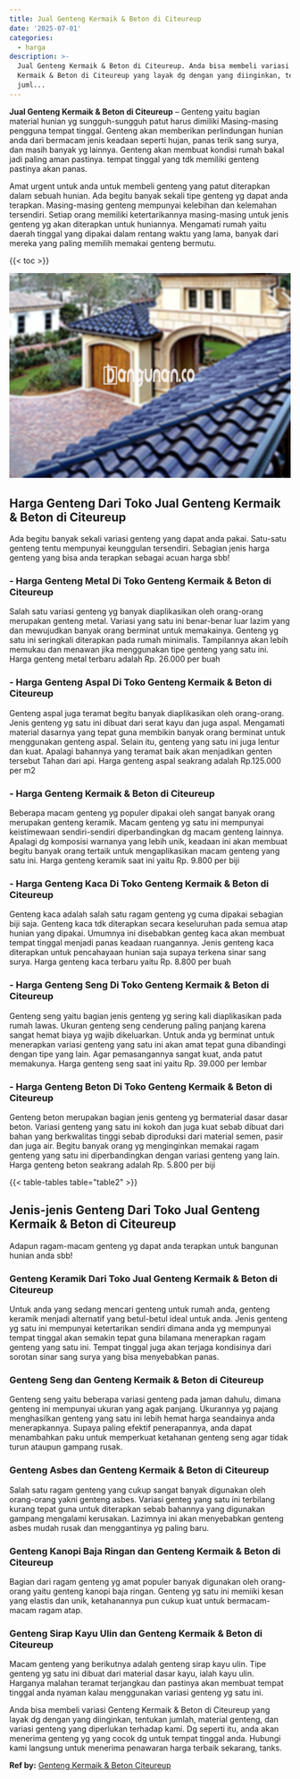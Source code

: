 ```yaml
---
title: Jual Genteng Kermaik & Beton di Citeureup
date: '2025-07-01'
categories:
  - harga
description: >-
  Jual Genteng Kermaik & Beton di Citeureup. Anda bisa membeli variasi Genteng
  Kermaik & Beton di Citeureup yang layak dg dengan yang diinginkan, tentukan
  juml...
---
```


**Jual Genteng Kermaik & Beton di Citeureup** – Genteng yaitu bagian material hunian yg sungguh-sungguh patut harus dimiliki Masing-masing pengguna tempat tinggal. Genteng akan memberikan perlindungan hunian anda dari bermacam jenis keadaan seperti hujan, panas terik sang surya, dan masih banyak yg lainnya. Genteng akan membuat kondisi rumah bakal jadi paling aman pastinya. tempat tinggal yang tdk memiliki genteng pastinya akan panas.

Amat urgent untuk anda untuk membeli genteng yang patut diterapkan dalam sebuah hunian. Ada begitu banyak sekali tipe genteng yg dapat anda terapkan. Masing-masing genteng mempunyai kelebihan dan kelemahan tersendiri. Setiap orang memiliki ketertarikannya masing-masing untuk jenis genteng yg akan diterapkan untuk huniannya. Mengamati rumah yaitu daerah tinggal yang dipakai dalam rentang waktu yang lama, banyak dari mereka yang paling memilih memakai genteng bermutu.

{{< toc >}}

![Jual Genteng Kermaik & Beton di Citeureup](/images/genteng-minimalis-murah21.png)

## Harga Genteng Dari Toko Jual Genteng Kermaik & Beton di Citeureup

Ada begitu banyak sekali variasi genteng yang dapat anda pakai. Satu-satu genteng tentu mempunyai keunggulan tersendiri. Sebagian jenis harga genteng yang bisa anda terapkan sebagai acuan harga sbb!

### \- Harga Genteng Metal Di Toko Genteng Kermaik & Beton di Citeureup

Salah satu variasi genteng yg banyak diaplikasikan oleh orang-orang merupakan genteng metal. Variasi yang satu ini benar-benar luar lazim yang dan mewujudkan banyak orang berminat untuk memakainya. Genteng yg satu ini seringkali diterapkan pada rumah minimalis. Tampilannya akan lebih memukau dan menawan jika menggunakan tipe genteng yang satu ini. Harga genteng metal terbaru adalah Rp. 26.000 per buah

### \- Harga Genteng Aspal Di Toko Genteng Kermaik & Beton di Citeureup

Genteng aspal juga teramat begitu banyak diaplikasikan oleh orang-orang. Jenis genteng yg satu ini dibuat dari serat kayu dan juga aspal. Mengamati material dasarnya yang tepat guna membikin banyak orang berminat untuk menggunakan genteng aspal. Selain itu, genteng yang satu ini juga lentur dan kuat. Apalagi bahannya yang teramat baik akan menjadikan genten tersebut Tahan dari api. Harga genteng aspal seakrang adalah Rp.125.000 per m2

### \- Harga Genteng Kermaik & Beton di Citeureup

Beberapa macam genteng yg populer dipakai oleh sangat banyak orang merupakan genteng keramik. Macam genteng yg satu ini mempunyai keistimewaan sendiri-sendiri diperbandingkan dg macam genteng lainnya. Apalagi dg komposisi warnanya yang lebih unik, keadaan ini akan membuat begitu banyak orang tertaik untuk mengaplikasikan macam genteng yang satu ini. Harga genteng keramik saat ini yaitu Rp. 9.800 per biji

### \- Harga Genteng Kaca Di Toko Genteng Kermaik & Beton di Citeureup

Genteng kaca adalah salah satu ragam genteng yg cuma dipakai sebagian biji saja. Genteng kaca tdk diterapkan secara keseluruhan pada semua atap hunian yang dipakai. Umumnya ini disebabkan genteg kaca akan membuat tempat tinggal menjadi panas keadaan ruangannya. Jenis genteng kaca diterapkan untuk pencahayaan hunian saja supaya terkena sinar sang surya. Harga genteng kaca terbaru yaitu Rp. 8.800 per buah

### \- Harga Genteng Seng Di Toko Genteng Kermaik & Beton di Citeureup

Genteng seng yaitu bagian jenis genteng yg sering kali diaplikasikan pada rumah lawas. Ukuran genteng seng cenderung paling panjang karena sangat hemat biaya yg wajib dikeluarkan. Untuk anda yg berminat untuk menerapkan variasi genteng yang satu ini akan amat tepat guna dibandingi dengan tipe yang lain. Agar pemasangannya sangat kuat, anda patut memakunya. Harga genteng seng saat ini yaitu Rp. 39.000 per lembar

### \- Harga Genteng Beton Di Toko Genteng Kermaik & Beton di Citeureup

Genteng beton merupakan bagian jenis genteng yg bermaterial dasar dasar beton. Variasi genteng yang satu ini kokoh dan juga kuat sebab dibuat dari bahan yang berkwalitas tinggi sebab diproduksi dari material semen, pasir dan juga air. Begitu banyak orang yg menginginkan memakai ragam genteng yang satu ini diperbandingkan dengan variasi genteng yang lain. Harga genteng beton seakrang adalah Rp. 5.800 per biji

{{< table-tables table="table2" >}}

## Jenis-jenis Genteng Dari Toko Jual Genteng Kermaik & Beton di Citeureup

Adapun ragam-macam genteng yg dapat anda terapkan untuk bangunan hunian anda sbb!

### Genteng Keramik Dari Toko Jual Genteng Kermaik & Beton di Citeureup

Untuk anda yang sedang mencari genteng untuk rumah anda, genteng keramik menjadi alternatif yang betul-betul ideal untuk anda. Jenis genteng yg satu ini mempunyai ketertarikan sendiri dimana anda yg mempunyai tempat tinggal akan semakin tepat guna bilamana menerapkan ragam genteng yang satu ini. Tempat tinggal juga akan terjaga kondisinya dari sorotan sinar sang surya yang bisa menyebabkan panas.

### Genteng Seng dan Genteng Kermaik & Beton di Citeureup

Genteng seng yaitu beberapa variasi genteng pada jaman dahulu, dimana genteng ini mempunyai ukuran yang agak panjang. Ukurannya yg pajang menghasilkan genteng yang satu ini lebih hemat harga seandainya anda menerapkannya. Supaya paling efektif penerapannya, anda dapat menambahkan paku untuk memperkuat ketahanan genteng seng agar tidak turun ataupun gampang rusak.

### Genteng Asbes dan Genteng Kermaik & Beton di Citeureup

Salah satu ragam genteng yang cukup sangat banyak digunakan oleh orang-orang yakni genteng asbes. Variasi genteg yang satu ini terbilang kurang tepat guna untuk diterapkan sebab bahannya yang digunakan gampang mengalami kerusakan. Lazimnya ini akan menyebabkan genteng asbes mudah rusak dan menggantinya yg paling baru.

### Genteng Kanopi Baja Ringan dan Genteng Kermaik & Beton di Citeureup

Bagian dari ragam genteng yg amat populer banyak digunakan oleh orang-orang yaitu genteng kanopi baja ringan. Genteng yg satu ini memiiki kesan yang elastis dan unik, ketahanannya pun cukup kuat untuk bermacam-macam ragam atap.

### Genteng Sirap Kayu Ulin dan Genteng Kermaik & Beton di Citeureup

Macam genteng yang berikutnya adalah genteng sirap kayu ulin. Tipe genteng yg satu ini dibuat dari material dasar kayu, ialah kayu ulin. Harganya malahan teramat terjangkau dan pastinya akan membuat tempat tinggal anda nyaman kalau menggunakan variasi genteng yg satu ini.

Anda bisa membeli variasi Genteng Kermaik & Beton di Citeureup yang layak dg dengan yang diinginkan, tentukan jumlah, material genteng, dan variasi genteng yang diperlukan terhadap kami. Dg seperti itu, anda akan menerima genteng yg yang cocok dg untuk tempat tinggal anda. Hubungi kami langsung untuk menerima penawaran harga terbaik sekarang, tanks.

**Ref by:**  [Genteng Kermaik & Beton  Citeureup](https://id.wikipedia.org/wiki/Genteng)
